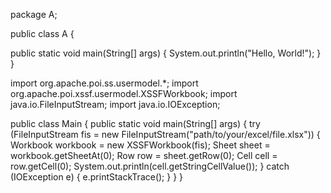 

package A;

public class A {

  public static void main(String[] args) {
    System.out.println("Hello, World!");
  }
}



import org.apache.poi.ss.usermodel.*;
import org.apache.poi.xssf.usermodel.XSSFWorkbook;
import java.io.FileInputStream;
import java.io.IOException;

public class Main {
    public static void main(String[] args) {
        try (FileInputStream fis = new FileInputStream("path/to/your/excel/file.xlsx")) {
            Workbook workbook = new XSSFWorkbook(fis);
            Sheet sheet = workbook.getSheetAt(0);
            Row row = sheet.getRow(0);
            Cell cell = row.getCell(0);
            System.out.println(cell.getStringCellValue());
        } catch (IOException e) {
            e.printStackTrace();
        }
    }
}







